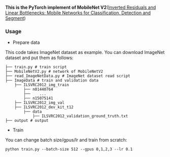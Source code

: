 **This is the PyTorch implement of MobileNet V2**([Inverted Residuals and Linear Bottlenecks: Mobile Networks for Classification, Detection and Segment](128.84.21.199/abs/1801.04381))


### Usage

* Prepare data

This code takes ImageNet dataset as example. You can download ImageNet dataset and put them as follows:

```
├── train.py # train script
├── MobileNetV2.py # network of MobileNetV2
├── read_ImageNetData.py # ImageNet dataset read script
├── ImageData # train and validation data
	├── ILSVRC2012_img_train
		├── n01440764
		├──    ...
		├── n15075141
	├── ILSVRC2012_img_val
	├── ILSVRC2012_dev_kit_t12
		├── data
			├── ILSVRC2012_validation_ground_truth.txt
├── output # output
```

* Train

You can change batch size/gpus/lr and train from scratch:

```
python train.py --batch-size 512 --gpus 0,1,2,3 --lr 0.1
```